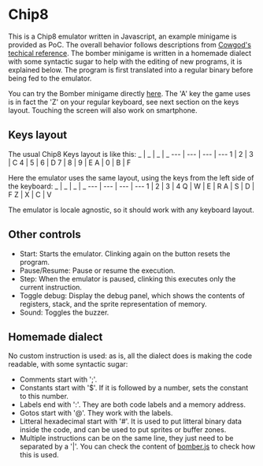 # Chip8
This is a Chip8 emulator written in Javascript, an example minigame is provided as PoC.
The overall behavior follows descriptions from [Cowgod's techical reference](http://devernay.free.fr/hacks/chip8/C8TECH10.HTM).
The bomber minigame is written in a homemade dialect with some syntactic sugar to help with the editing of new programs, it is explained below. The program is first translated into a regular binary before being fed to the emulator.

You can try the Bomber minigame directly [here](https://zemido.github.io/Chip8/c8.html).
The 'A' key the game uses is in fact the 'Z' on your regular keyboard, see next section on the keys layout. Touching the screen will also work on smartphone.

## Keys layout
The usual Chip8 Keys layout is like this:
_ | _ | _ | _ 
--- | --- | --- | ---
1 | 2 | 3 | C
4 | 5 | 6 | D
7 | 8 | 9 | E
A | 0 | B | F

Here the emulator uses the same layout, using the keys from the left side of the keyboard:
_ | _ | _ | _ 
--- | --- | --- | ---
1 | 2 | 3 | 4
Q | W | E | R
A | S | D | F
Z | X | C | V

The emulator is locale agnostic, so it should work with any keyboard layout.

## Other controls
* Start: Starts the emulator. Clinking again on the button resets the program.
* Pause/Resume: Pause or resume the execution.
* Step: When the emulator is paused, clinking this executes only the current instruction.
* Toggle debug: Display the debug panel, which shows the contents of registers, stack, and the sprite representation of memory.
* Sound: Toggles the buzzer.

## Homemade dialect
No custom instruction is used: as is, all the dialect does is making the code readable, with some syntactic sugar:
* Comments start with ';'.
* Constants start with '$'. If it is followed by a number, sets the constant to this number.
* Labels end with ':'. They are both code labels and a memory address.
* Gotos start with '@'. They work with the labels.
* Litteral hexadecimal start with '#'. It is used to put litteral binary data inside the code, and can be used to put sprites or buffer zones.
* Multiple instructions can be on the same line, they just need to be separated by a '|'.
You can check the content of [bomber.js](https://zemido.github.io/Chip8/bomber.js) to check how this is used.
